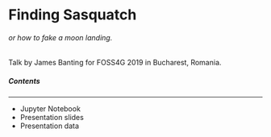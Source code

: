 # Finding Sasquatch 
###### or how to fake a moon landing. 


Talk by James Banting for FOSS4G 2019 in Bucharest, Romania.


##### Contents
---
- Jupyter Notebook
- Presentation slides
- Presentation data
